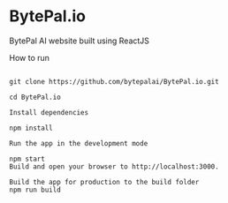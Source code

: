 # BytePal.io
BytePal AI website built using ReactJS

How to run  

```

git clone https://github.com/bytepalai/BytePal.io.git

cd BytePal.io

Install dependencies

npm install

Run the app in the development mode

npm start
Build and open your browser to http://localhost:3000.

Build the app for production to the build folder
npm run build


```
